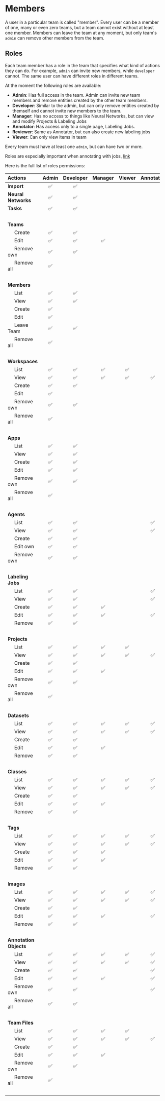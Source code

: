# Members

A user in a particular team is called "member". Every user can be a member of one, many or even zero teams, but a team cannot exist without at least one member. Members can leave the team at any moment, but only team's `admin` can remove other members from the team. 

## Roles

Each team member has a role in the team that specifies what kind of actions they can do. For example, `admin` can invite new members, while `developer` cannot. The same user can have different roles in different teams.

At the moment the following roles are available:

- **Admin**: Has full access in the team. Admin can invite new team members and remove entities created by the other team members.
- **Developer**: Similar to the admin, but can only remove entities created by themself and cannot invite new members to the team.
- **Manager**: Has no access to things like Neural Networks, but can view and modify Projects & Labeling Jobs
- **Annotator**: Has access only to a single page, Labeling Jobs.
- **Reviewer**: Same as Annotator, but can also create new labeling jobs
- **Viewer**: Can only view items in team

Every team must have at least one `admin`, but can have two or more.

Roles are especially important when annotating with jobs, [link](/labeling/jobs/README.md)

Here is the full list of roles permissions:

| Actions                   | Admin         | Developer     | Manager       | Viewer        | Annotator     |
| :------------------------ | :-----------: | :-----------: | :-----------: | :-----------: | :-----------: |
| **Import**                | ✅             | ✅             |               |               |               |
| **Neural Networks**       | ✅             | ✅             |               |               |               |
| **Tasks**                 | ✅             | ✅             |               |               |               |
&#8192;                   |               |               |               |               |               |
| **Teams**                 |               |               |               |               |               |
| &#8192;&#8192; Create     | ✅             | ✅             |               |               |               |
| &#8192;&#8192; Edit       | ✅             | ✅             | ✅             |               |               |
| &#8192;&#8192; Remove own | ✅             | ✅             |               |               |               |
| &#8192;&#8192; Remove all | ✅             |               |               |               |               |
| &#8192;                   |               |               |               |               |               |
| **Members**               |               |               |               |               |               |
| &#8192;&#8192; List       | ✅             | ✅             |               |               |               |
| &#8192;&#8192; View       | ✅             | ✅             |               |               |               |
| &#8192;&#8192; Create     | ✅             |               |               |               |               |
| &#8192;&#8192; Edit       | ✅             |               |               |               |               |
| &#8192;&#8192; Leave Team | ✅             | ✅             |               |               |               |
| &#8192;&#8192; Remove all | ✅             |               |               |               |               |
| &#8192;                   |               |               |               |               |               |
| **Workspaces**            |               |               |               |               |               |
| &#8192;&#8192; List       | ✅             | ✅             | ✅             | ✅             |               |
| &#8192;&#8192; View       | ✅             | ✅             | ✅             | ✅             | ✅             |
| &#8192;&#8192; Create     | ✅             | ✅             |               |               |               |
| &#8192;&#8192; Edit       | ✅             |               |               |               |               |
| &#8192;&#8192; Remove own | ✅             | ✅             |               |               |               |
| &#8192;&#8192; Remove all | ✅             |               |               |               |               |
| &#8192;                   |               |               |               |               |               |
| **Apps**               |               |               |               |               |               |
| &#8192;&#8192; List       | ✅             | ✅             |               |               |               |
| &#8192;&#8192; View       | ✅             | ✅             |               |               |               |
| &#8192;&#8192; Create     | ✅             | ✅             |               |               |               |
| &#8192;&#8192; Edit       | ✅             | ✅             |               |               |               |
| &#8192;&#8192; Remove own | ✅             | ✅             |               |               |               |
| &#8192;&#8192; Remove all | ✅             |               |               |               |               |
| &#8192;                   |               |               |               |               |               |
| **Agents**                 |               |               |               |               |               |
| &#8192;&#8192; List       | ✅             | ✅             |               |               | ✅             |
| &#8192;&#8192; View       | ✅             | ✅             |               |               | ✅             |
| &#8192;&#8192; Create     | ✅             | ✅             |               |               |               |
| &#8192;&#8192; Edit own   | ✅             | ✅             |               |               |               |
| &#8192;&#8192; Remove own | ✅             | ✅             |               |               |               |
| &#8192;                   |               |               |               |               |               |
| **Labeling Jobs**         |               |               |               |               |               |
| &#8192;&#8192; List       | ✅             | ✅             |               |               | ✅             |
| &#8192;&#8192; View       | ✅             | ✅             |               |               | ✅             |
| &#8192;&#8192; Create     | ✅             | ✅             | ✅             |               |               |
| &#8192;&#8192; Edit       | ✅             | ✅             | ✅             |               | ✅             |
| &#8192;&#8192; Remove     | ✅             | ✅             |               |               |               |
| &#8192;                   |               |               |               |               |               |
| **Projects**              |               |               |               |               |               |
| &#8192;&#8192; List       | ✅             | ✅             | ✅             | ✅             |               |
| &#8192;&#8192; View       | ✅             | ✅             | ✅             | ✅             | ✅             |
| &#8192;&#8192; Create     | ✅             | ✅             |               |               |               |
| &#8192;&#8192; Edit       | ✅             | ✅             | ✅             |               |               |
| &#8192;&#8192; Remove own | ✅             | ✅             |               |               |               |
| &#8192;&#8192; Remove all | ✅             |               |               |               |               |
| &#8192;                   |               |               |               |               |               |
| **Datasets**              |               |               |               |               |               |
| &#8192;&#8192; List       | ✅             | ✅             | ✅             | ✅             | ✅             |
| &#8192;&#8192; View       | ✅             | ✅             | ✅             | ✅             | ✅             |
| &#8192;&#8192; Create     | ✅             | ✅             |               |               |               |
| &#8192;&#8192; Edit       | ✅             | ✅             | ✅             |               |               |
| &#8192;&#8192; Remove     | ✅             | ✅             |               |               |               |
| &#8192;                   |               |               |               |               |               |
| **Classes**               |               |               |               |               |               |
| &#8192;&#8192; List       | ✅             | ✅             | ✅             | ✅             | ✅             |
| &#8192;&#8192; View       | ✅             | ✅             | ✅             | ✅             | ✅             |
| &#8192;&#8192; Create     | ✅             | ✅             |               |               |               |
| &#8192;&#8192; Edit       | ✅             | ✅             | ✅             |               |               |
| &#8192;&#8192; Remove     | ✅             | ✅             |               |               |               |
| &#8192;                   |               |               |               |               |               |
| **Tags**                  |               |               |               |               |               |
| &#8192;&#8192; List       | ✅             | ✅             | ✅             | ✅             | ✅             |
| &#8192;&#8192; View       | ✅             | ✅             | ✅             | ✅             | ✅             |
| &#8192;&#8192; Create     | ✅             | ✅             | ✅             |               |               |
| &#8192;&#8192; Edit       | ✅             | ✅             | ✅             |               |               |
| &#8192;&#8192; Remove     | ✅             | ✅             |               |               |               |
| &#8192;                   |               |               |               |               |               |
| **Images**                |               |               |               |               |               |
| &#8192;&#8192; List       | ✅             | ✅             | ✅             | ✅             | ✅             |
| &#8192;&#8192; View       | ✅             | ✅             | ✅             | ✅             | ✅             |
| &#8192;&#8192; Create     | ✅             | ✅             |               |               |               |
| &#8192;&#8192; Edit       | ✅             | ✅             | ✅             |               | ✅             |
| &#8192;&#8192; Remove     | ✅             | ✅             |               |               |               |
| &#8192;                   |               |               |               |               |               |
| **Annotation Objects**               |               |               |               |               |               |
| &#8192;&#8192; List       | ✅             | ✅             | ✅             | ✅             | ✅             |
| &#8192;&#8192; View       | ✅             | ✅             | ✅             | ✅             | ✅             |
| &#8192;&#8192; Create     | ✅             | ✅             |               |               | ✅             |
| &#8192;&#8192; Edit       | ✅             | ✅             | ✅             |               | ✅             |
| &#8192;&#8192; Remove own | ✅             | ✅             |               |               | ✅             |
| &#8192;&#8192; Remove all | ✅             | ✅             |               |               |               |
| &#8192;
**Team Files**              |               |               |               |               |               |
| &#8192;&#8192; List       | ✅             | ✅             | ✅             | ✅             |               |
| &#8192;&#8192; View       | ✅             | ✅             | ✅             | ✅             | ✅             |
| &#8192;&#8192; Create     | ✅             | ✅             |               |               |               |
| &#8192;&#8192; Edit       | ✅             | ✅             | ✅             |               |               |
| &#8192;&#8192; Remove own | ✅             | ✅             |               |               |               |
| &#8192;&#8192; Remove all | ✅             |               |               |               |               |
| &#8192;                   |               |               |               |  